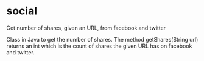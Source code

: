 # social
Get number of shares, given an URL,  from facebook and twitter 

Class in Java to get the number of shares. The method getShares(String url) returns an int which is the count of shares the given URL has on facebook and twitter.
